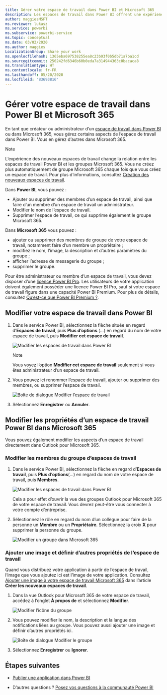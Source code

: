 ```yaml
---
title: Gérer votre espace de travail dans Power BI et Microsoft 365
description: Les espaces de travail dans Power BI offrent une expérience collaborative basée sur les groupes Microsoft 365. Gérez vos espaces de travail dans Power BI ainsi que dans Microsoft 365.
author: maggiesMSFT
ms.reviewer: lukasz
ms.service: powerbi
ms.subservice: powerbi-service
ms.topic: conceptual
ms.date: 03/02/2020
ms.author: maggies
LocalizationGroup: Share your work
ms.openlocfilehash: 1365eba697538255ea8c23b03f0b5db71a7ba1cd
ms.sourcegitcommit: 250242fd6346b60b0eda7a314944363c0bacaca8
ms.translationtype: HT
ms.contentlocale: fr-FR
ms.lasthandoff: 05/20/2020
ms.locfileid: "83693816"
---
```

# <a name="manage-your-workspace-in-power-bi-and-microsoft-365"></a>Gérer votre espace de travail dans Power BI et Microsoft 365

En tant que créateur ou administrateur d’un [espace de travail dans Power BI](service-create-distribute-apps.md) ou dans Microsoft 365, vous gérez certains aspects de l’espace de travail dans Power BI. Vous en gérez d’autres dans Microsoft 365.

> [!NOTE]
> L’expérience des nouveaux espaces de travail change la relation entre les espaces de travail Power BI et les groupes Microsoft 365. Vous ne créez plus automatiquement de groupe Microsoft 365 chaque fois que vous créez un espace de travail. Pour plus d’informations, consultez [Création des nouveaux espaces de travail](service-create-the-new-workspaces.md).

Dans **Power BI**, vous pouvez :

* Ajouter ou supprimer des membres d’un espace de travail, ainsi que faire d’un membre d’un espace de travail un administrateur.
* Modifier le nom de l’espace de travail.
* Supprimer l’espace de travail, ce qui supprime également le groupe Microsoft 365.

Dans **Microsoft 365** vous pouvez :

* ajouter ou supprimer des membres de groupe de votre espace de travail, notamment faire d’un membre un propriétaire ;
* modifiez le nom, l’image, la description et d’autres paramètres du groupe ;
* afficher l’adresse de messagerie du groupe ;
* supprimer le groupe.

Pour être administrateur ou membre d’un espace de travail, vous devez disposer d’une [licence Power BI Pro](../fundamentals/service-features-license-type.md). Les utilisateurs de votre application doivent également posséder une licence Power BI Pro, sauf si votre espace de travail figure dans une capacité Power BI Premium. Pour plus de détails, consultez [Qu’est-ce que Power BI Premium ?](../admin/service-premium-what-is.md).

## <a name="edit-your-workspace-in-power-bi"></a>Modifier votre espace de travail dans Power BI

1. Dans le service Power BI, sélectionnez la flèche située en regard d’**Espaces de travail**, puis **Plus d’options** (...) en regard du nom de votre espace de travail, puis **Modifier cet espace de travail**.

   ![Modifier les espaces de travail dans Power BI](media/service-manage-app-workspace-in-power-bi-and-office-365/power-bi-app-ellipsis.png)

   > [!NOTE]
   > Vous voyez l’option **Modifier cet espace de travail** seulement si vous êtes administrateur d’un espace de travail.

1. Vous pouvez ici renommer l’espace de travail, ajouter ou supprimer des membres, ou supprimer l’espace de travail.

   ![Boîte de dialogue Modifier l’espace de travail](media/service-manage-app-workspace-in-power-bi-and-office-365/power-bi-app-edit-workspace.png)

1. Sélectionnez **Enregistrer** ou **Annuler**.

## <a name="edit-power-bi-workspace-properties-in-microsoft-365"></a>Modifier les propriétés d’un espace de travail Power BI dans Microsoft 365

Vous pouvez également modifier les aspects d’un espace de travail directement dans Outlook pour Microsoft 365.

### <a name="edit-the-members-of-the-workspace-group"></a>Modifier les membres du groupe d’espaces de travail

1. Dans le service Power BI, sélectionnez la flèche en regard d’**Espaces de travail**, puis **Plus d’options**(...) en regard du nom de votre espace de travail, puis **Membres**.

   ![Modifier les espaces de travail dans Power BI](media/service-manage-app-workspace-in-power-bi-and-office-365/power-bi-app-ellipsis-members.png)

   Cela a pour effet d’ouvrir la vue des groupes Outlook pour Microsoft 365 de votre espace de travail. Vous devrez peut-être vous connecter à votre compte d’entreprise.

1. Sélectionnez le rôle en regard du nom d’un collègue pour faire de la personne un **Membre** ou un **Propriétaire**. Sélectionnez la croix **X** pour supprimer la personne du groupe.

   ![Modifier un groupe dans Microsoft 365](media/service-manage-app-workspace-in-power-bi-and-office-365/pbi_managegroupo365.png)

### <a name="add-an-image-and-set-other-workspace-properties"></a>Ajouter une image et définir d’autres propriétés de l’espace de travail

Quand vous distribuez votre application à partir de l’espace de travail, l’image que vous ajoutez ici est l’image de votre application. Consultez [Ajouter une image à votre espace de travail Microsoft 365](service-create-workspaces.md#add-an-image-to-your-microsoft-365-workspace-optional) dans l’article **Créer les nouveaux espaces de travail**.

1. Dans la vue Outlook pour Microsoft 365 de votre espace de travail, accédez à l’onglet **À propos de** et sélectionnez **Modifier**.

    ![Modifier l’icône du groupe](media/service-manage-app-workspace-in-power-bi-and-office-365/pbi_editgroupo365.png)
1. Vous pouvez modifier le nom, la description et la langue des notifications liées au groupe. Vous pouvez aussi ajouter une image et définir d’autres propriétés ici.

   ![Boîte de dialogue Modifier le groupe](media/service-manage-app-workspace-in-power-bi-and-office-365/pbi_editgrpo365dialog.png)

1. Sélectionnez **Enregistrer** ou **Ignorer**.

## <a name="next-steps"></a>Étapes suivantes

* [Publier une application dans Power BI](service-create-distribute-apps.md)

* D’autres questions ? [Posez vos questions à la communauté Power BI](https://community.powerbi.com/)

